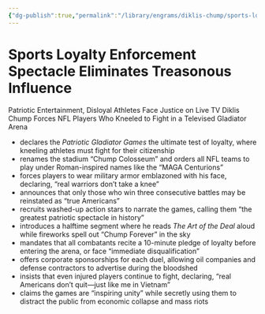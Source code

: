 ```yaml
---
{"dg-publish":true,"permalink":"/library/engrams/diklis-chump/sports-loyalty-enforcement-spectacle-eliminates-treasonous-influence/","tags":["DC/Racism","DC/AS6"]}
---
```


# Sports Loyalty Enforcement Spectacle Eliminates Treasonous Influence
Patriotic Entertainment, Disloyal Athletes Face Justice on Live TV
Diklis Chump Forces NFL Players Who Kneeled to Fight in a Televised Gladiator Arena
- declares the _Patriotic Gladiator Games_ the ultimate test of loyalty, where kneeling athletes must fight for their citizenship
- renames the stadium “Chump Colosseum” and orders all NFL teams to play under Roman-inspired names like the “MAGA Centurions”
- forces players to wear military armor emblazoned with his face, declaring, “real warriors don’t take a knee”
- announces that only those who win three consecutive battles may be reinstated as “true Americans”
- recruits washed-up action stars to narrate the games, calling them “the greatest patriotic spectacle in history”
- introduces a halftime segment where he reads _The Art of the Deal_ aloud while fireworks spell out “Chump Forever” in the sky
- mandates that all combatants recite a 10-minute pledge of loyalty before entering the arena, or face “immediate disqualification”
- offers corporate sponsorships for each duel, allowing oil companies and defense contractors to advertise during the bloodshed
- insists that even injured players continue to fight, declaring, “real Americans don’t quit—just like me in Vietnam”
- claims the games are “inspiring unity” while secretly using them to distract the public from economic collapse and mass riots
